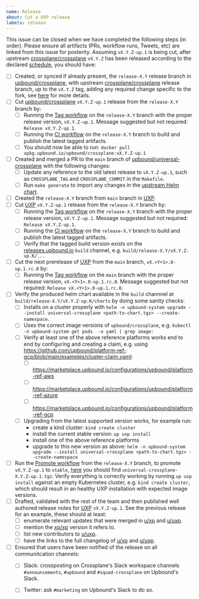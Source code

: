```yaml
---
name: Release
about: Cut a UXP release
labels: release
---
```


<!--
Issue title should be in the following format:

    Cut vX.Y.Z-up.1 Release on DATE

For example:

    Cut v1.3.0-up.1 on June 29, 2021.

Please assign the release manager to the issue.
-->

This issue can be closed when we have completed the following steps (in order).
Please ensure all artifacts (PRs, workflow runs, Tweets, etc) are linked from
this issue for posterity. Assuming `vX.Y.Z-up.1` is being cut, after upstream
[crossplane/crossplane][upstream-xp] `vX.Y.Z` has been released
according to the declared [schedule][uxp-schedule], you should have:

- [ ] Created, or synced if already present, the `release-X.Y` release branch in [upbound/crossplane][upbound-xp-fork], with upstream [crossplane/crossplane][upstream-xp] release branch, up to the `vX.Y.Z` tag, adding any required change specific to the fork, see [here][sync-xp-fork] for more details.
- [ ] Cut [upbound/crossplane][upbound-xp-fork] `vX.Y.Z-up.1` release from the `release-X.Y` branch by:
  - [ ] Running the [Tag workflow][tag-xp-fork] on the `release-X.Y` branch with the proper release version, `vX.Y.Z-up.1`. Message suggested but not required: `Release vX.Y.Z-up.1`.
  - [ ] Running the [CI workflow][ci-xp-fork] on the `release-X.Y` branch to build and publish the latest tagged artifacts.
  - [ ] You should now be able to run: `docker pull xpkg.upbound.io/upbound/crossplane:vX.Y.Z-up.1`
- [ ] Created and merged a PR to the `main` branch of [upbound/universal-crossplane][uxp] with the following changes:
  - [ ] Update any reference to the old latest release to `vX.Y.Z-up.1`, such as `CROSSPLANE_TAG` and `CROSSPLANE_COMMIT` in the `Makefile`.
  - [ ] Run `make generate` to import any changes in the [upstream Helm chart][upstream-helm-chart].
- [ ] Created the `release-X.Y` branch from `main` branch in [UXP][uxp].
- [ ] Cut [UXP][uxp] `vX.Y.Z-up.1` release from the `release-X.Y` branch by:
  - [ ] Running the [Tag workflow][tag-uxp] on the `release-X.Y` branch with the proper release version, `vX.Y.Z-up.1`. Message suggested but not required: `Release vX.Y.Z-up.1`.
  - [ ] Running the [CI workflow][ci-uxp] on the `release-X.Y` branch to build and publish the latest tagged artifacts.
  - [ ] Verify that the tagged build version exists on the [releases.upbound.io](https://releases.upbound.io/universal-crossplane/) `build` channel, e.g. `build/release-X.Y/vX.Y.Z-up.K/...`
- [ ] Cut the next prerelease of [UXP][uxp] from the `main` branch, `vX.<Y+1>.0-up.1.rc.0` by:
  - [ ] Running the [Tag workflow][tag-uxp] on the `main` branch with the proper release version, `vX.<Y+1>.0-up.1.rc.0`. Message suggested but not required: `Release vX.<Y+1>.0-up.1.rc.0`.
- [ ] Verify the produced helm chart available in the `build` channnel at `build/release-X.Y/vX.Y.Z-up.K/charts` by doing some sanity checks:
  - [ ] Installs on a cluster properly with `helm -n upbound-system upgrade --install universal-crossplane <path-to-chart.tgz> --create-namespace`.
  - [ ] Uses the correct image versions of `upbound/crossplane`, e.g. `kubectl -n upbound-system get pods  -o yaml | grep image:`
  - [ ] Verify at least one of the above reference platforms works end to end by configuring and creating a claim, e.g. using https://github.com/upbound/platform-ref-gcp/blob/main/examples/cluster-claim.yaml:
    - [ ] https://marketplace.upbound.io/configurations/upbound/platform-ref-aws
    - [ ] https://marketplace.upbound.io/configurations/upbound/platform-ref-azure
    - [ ] https://marketplace.upbound.io/configurations/upbound/platform-ref-gcp
  - [ ] Upgrading from the latest supported version works, for example run:
    - create a kind cluster: `kind create cluster`
    - install the current stable version: `up uxp install`
    - install one of the above reference platforms
    - upgrade to this new version as above: `helm -n upbound-system upgrade --install universal-crossplane <path-to-chart.tgz> --create-namespace`
- [ ] Run the [Promote workflow][promote-uxp] from the `release-X.Y` branch, to promote `vX.Y.Z-up.1` to `stable`, [here][uxp-stable-channel] you should find `universal-crossplane-X.Y.Z-up.1.tgz`. Verify everything is correctly working by running `up uxp install` against an empty Kubernetes cluster, e.g. `kind create cluster`, which should result in an healthy UXP installation with expected image versions.
- [ ] Drafted, validated with the rest of the team and then published well authored release notes for [UXP][uxp-releases] `vX.Y.Z-up.1`. See the previous release for an example, these should at least:
  - [ ] enumerate relevant updates that were merged in [u/xp][upbound-xp-fork] and [u/uxp][uxp].
  - [ ] mention the [xp/xp][upstream-xp] version it refers to.
  - [ ] list new contributors to [u/uxp][uxp].
  - [ ] have the links to the full changelog of [u/xp][upbound-xp-fork] and [u/uxp][uxp].
- [ ] Ensured that users have been notified of the release on all communitcation channels:
  - [ ] Slack: crossposting on Crossplane's Slack workspace channels `#announcements`, `#upbound` and `#squad-crossplane` on Upbound's Slack.
  - [ ] Twitter: ask `#marketing` on Upbound's Slack to do so.


<!-- Named Links -->
[ci-uxp]: https://github.com/upbound/universal-crossplane/actions/workflows/ci.yml
[ci-xp-fork]: https://github.com/upbound/crossplane/actions/workflows/ci.yml
[promote-uxp]: https://github.com/upbound/universal-crossplane/actions/workflows/promote.yml
[sync-xp-fork]: https://github.com/upbound/universal-crossplane/blob/main/CONTRIBUTING.md#crossplane-fork-sync
[tag-uxp]: https://github.com/upbound/universal-crossplane/actions/workflows/tag.yml
[tag-xp-fork]: https://github.com/upbound/crossplane/actions/workflows/tag.yml
[upbound-xp-fork]: https://github.com/upbound/crossplane
[upstream-helm-chart]: https://github.com/crossplane/crossplane/tree/master/cluster/charts/crossplane
[upstream-xp-values]: https://github.com/crossplane/crossplane/blob/master/cluster/charts/crossplane/values.yaml.tmpl
[upstream-xp]: https://github.com/crossplane/crossplane
[uxp-main-channel]: https://charts.upbound.io/main
[uxp-releases]: https://github.com/upbound/universal-crossplane/releases
[uxp-schedule]: https://github.com/upbound/universal-crossplane/blob/main/README.md#releases
[uxp-stable-channel]: https://charts.upbound.io/stable
[uxp-values]: https://github.com/upbound/universal-crossplane/blob/main/cluster/charts/universal-crossplane/values.yaml.tmpl
[uxp]: https://github.com/upbound/universal-crossplane
